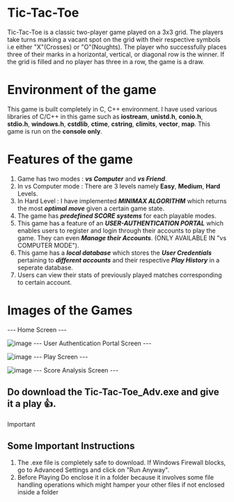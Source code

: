 # Tic-Tac-Toe
Tic-Tac-Toe is a classic two-player game played on a 3x3 grid. The players take turns marking a vacant spot on the grid with their respective symbols i.e either "X"(Crosses) or "O"(Noughts). The player who successfully places three of their marks in a horizontal, vertical, or diagonal row is the winner. If the grid is filled and no player has three in a row, the game is a draw.

# Environment of the game
This game is built completely in C, C++ environment. I have used various libraries of C/C++ in this game such as **iostream**, **unistd.h**, **conio.h**, **stdio.h**, **windows.h**, **cstdlib**, **ctime**, **cstring**, **climits**, **vector**, **map**.
This game is run on the **console only**.

# Features of the game
1. Game has two modes : ***vs Computer*** and ***vs Friend***.
2. In vs Computer mode : There are 3 levels namely **Easy**, **Medium**, **Hard** Levels.
3. In Hard Level : I have implemented ***MINIMAX ALGORITHM*** which returns the most ***optimal move*** given a certain game state.
4. The game has ***predefined SCORE systems*** for each playable modes.
5. This game has a feature of an ***USER-AUTHENTICATION PORTAL*** which enables users to register and login through their accounts to play the game. They can even ***Manage their Accounts***. (ONLY AVAILABLE IN "vs COMPUTER MODE").
6. This game has a ***local database*** which stores the ***User Credentials*** pertaining to ***different accounts*** and their respective ***Play History*** in a seperate database.
7. Users can view their stats of previously played matches corresponding to certain account.

# Images of the Games
<!-- ![image](https://github.com/Kushanava-Ghosh/Tic-Tac-Toe/assets/134191735/2d123d0c-fed1-4420-a11a-07c8b4c941ef) -->
--- Home Screen ---

![image](https://github.com/Kushanava-Ghosh/Tic-Tac-Toe/assets/134191735/36af3085-9ce0-4015-a654-132f1fd61a48)
--- User Authentication Portal Screen ---

![image](https://github.com/Kushanava-Ghosh/Tic-Tac-Toe/assets/134191735/9fea4b48-0821-43db-a19c-8bf249b402b8)
--- Play Screen ---

![image](https://github.com/Kushanava-Ghosh/Tic-Tac-Toe/assets/134191735/dc5e3bfd-69be-40c9-984b-cc79b4d7dc61)
--- Score Analysis Screen ---

## Do download the Tic-Tac-Toe_Adv.exe and give it a play :+1:.
> [!IMPORTANT]
> ## Some Important Instructions
> 1. The .exe file is completely safe to download. If Windows Firewall blocks, go to Advanced Settings and click on "Run Anyway".
> 2. Before Playing Do enclose it in a folder because it involves some file handling operations which might hamper your other files if not enclosed inside a folder
